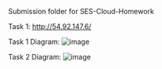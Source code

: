 Submission folder for SES-Cloud-Homework


Task 1:
http://54.92.147.6/

Task 1 Diagram:
![image](https://github.com/epsilonfunction/SES-Cloud-Submission/assets/59460987/02f906e0-0fba-431c-8148-1aa90ec11bc0)

Task 2 Diagram:
![image](https://github.com/epsilonfunction/SES-Cloud-Submission/assets/59460987/eee25b00-5072-46d1-bfb6-bcfa1e7392f4)

